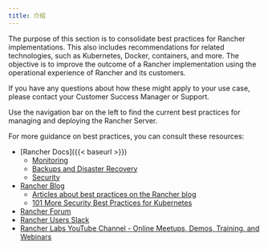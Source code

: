 ```yaml
---
title: 介绍
---
```


The purpose of this section is to consolidate best practices for Rancher implementations. This also includes recommendations for related technologies, such as Kubernetes, Docker, containers, and more. The objective is to improve the outcome of a Rancher implementation using the operational experience of Rancher and its customers.

If you have any questions about how these might apply to your use case, please contact your Customer Success Manager or Support.

Use the navigation bar on the left to find the current best practices for managing and deploying the Rancher Server.

For more guidance on best practices, you can consult these resources:

* [Rancher Docs]({{< baseurl >}})
  + [Monitoring](/docs/cluster-admin/tools/monitoring/)
  + [Backups and Disaster Recovery](/docs/backups/)
  + [Security](/docs/security/)
* [Rancher Blog](https://rancher.com/blog/)
  + [Articles about best practices on the Rancher blog](https://rancher.com/tags/best-practices/)
  + [101 More Security Best Practices for Kubernetes](https://rancher.com/blog/2019/2019-01-17-101-more-kubernetes-security-best-practices/)
* [Rancher Forum](https://forums.rancher.com/)
* [Rancher Users Slack](https://slack.rancher.io/)
* [Rancher Labs YouTube Channel - Online Meetups, Demos, Training, and Webinars](https://www.youtube.com/channel/UCh5Xtp82q8wjijP8npkVTBA/featured)

